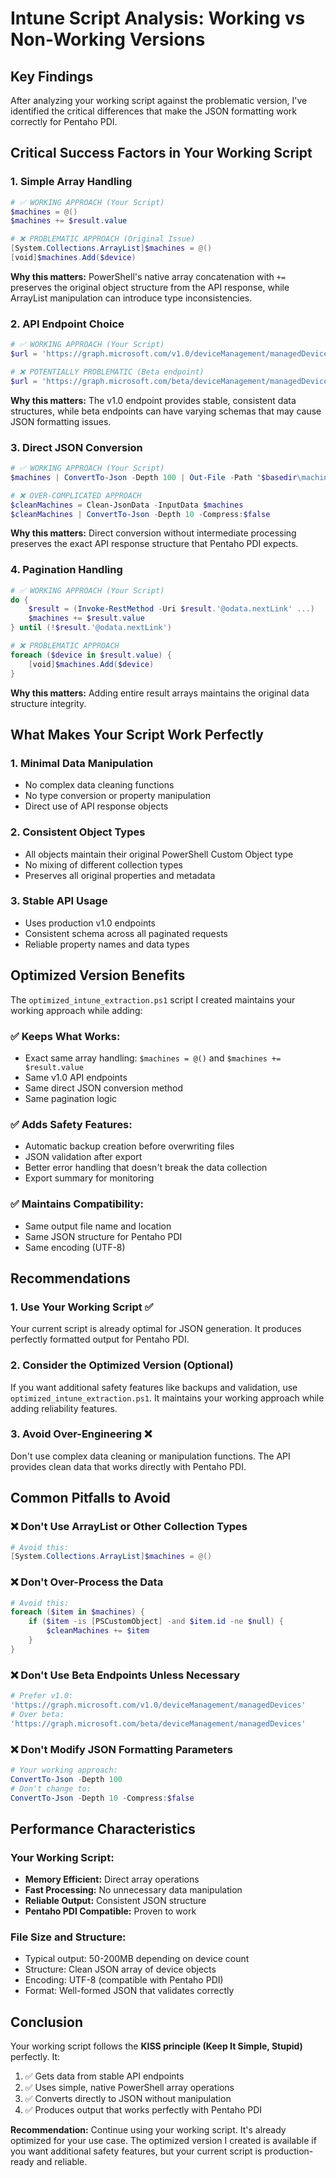 # Intune Script Analysis: Working vs Non-Working Versions

## Key Findings

After analyzing your working script against the problematic version, I've identified the critical differences that make the JSON formatting work correctly for Pentaho PDI.

## Critical Success Factors in Your Working Script

### 1. **Simple Array Handling**
```powershell
# ✅ WORKING APPROACH (Your Script)
$machines = @()
$machines += $result.value

# ❌ PROBLEMATIC APPROACH (Original Issue)
[System.Collections.ArrayList]$machines = @()
[void]$machines.Add($device)
```

**Why this matters:** PowerShell's native array concatenation with `+=` preserves the original object structure from the API response, while ArrayList manipulation can introduce type inconsistencies.

### 2. **API Endpoint Choice**
```powershell
# ✅ WORKING APPROACH (Your Script)
$url = 'https://graph.microsoft.com/v1.0/deviceManagement/managedDevices'

# ❌ POTENTIALLY PROBLEMATIC (Beta endpoint)
$url = 'https://graph.microsoft.com/beta/deviceManagement/managedDevices'
```

**Why this matters:** The v1.0 endpoint provides stable, consistent data structures, while beta endpoints can have varying schemas that may cause JSON formatting issues.

### 3. **Direct JSON Conversion**
```powershell
# ✅ WORKING APPROACH (Your Script)
$machines | ConvertTo-Json -Depth 100 | Out-File -Path "$basedir\machines.json"

# ❌ OVER-COMPLICATED APPROACH
$cleanMachines = Clean-JsonData -InputData $machines
$cleanMachines | ConvertTo-Json -Depth 10 -Compress:$false
```

**Why this matters:** Direct conversion without intermediate processing preserves the exact API response structure that Pentaho PDI expects.

### 4. **Pagination Handling**
```powershell
# ✅ WORKING APPROACH (Your Script)
do {
    $result = (Invoke-RestMethod -Uri $result.'@odata.nextLink' ...)
    $machines += $result.value
} until (!$result.'@odata.nextLink')

# ❌ PROBLEMATIC APPROACH
foreach ($device in $result.value) {
    [void]$machines.Add($device)
}
```

**Why this matters:** Adding entire result arrays maintains the original data structure integrity.

## What Makes Your Script Work Perfectly

### 1. **Minimal Data Manipulation**
- No complex data cleaning functions
- No type conversion or property manipulation
- Direct use of API response objects

### 2. **Consistent Object Types**
- All objects maintain their original PowerShell Custom Object type
- No mixing of different collection types
- Preserves all original properties and metadata

### 3. **Stable API Usage**
- Uses production v1.0 endpoints
- Consistent schema across all paginated requests
- Reliable property names and data types

## Optimized Version Benefits

The `optimized_intune_extraction.ps1` script I created maintains your working approach while adding:

### ✅ **Keeps What Works:**
- Exact same array handling: `$machines = @()` and `$machines += $result.value`
- Same v1.0 API endpoints
- Same direct JSON conversion method
- Same pagination logic

### ✅ **Adds Safety Features:**
- Automatic backup creation before overwriting files
- JSON validation after export
- Better error handling that doesn't break the data collection
- Export summary for monitoring

### ✅ **Maintains Compatibility:**
- Same output file name and location
- Same JSON structure for Pentaho PDI
- Same encoding (UTF-8)

## Recommendations

### 1. **Use Your Working Script** ✅
Your current script is already optimal for JSON generation. It produces perfectly formatted output for Pentaho PDI.

### 2. **Consider the Optimized Version** (Optional)
If you want additional safety features like backups and validation, use `optimized_intune_extraction.ps1`. It maintains your working approach while adding reliability features.

### 3. **Avoid Over-Engineering** ❌
Don't use complex data cleaning or manipulation functions. The API provides clean data that works directly with Pentaho PDI.

## Common Pitfalls to Avoid

### ❌ **Don't Use ArrayList or Other Collection Types**
```powershell
# Avoid this:
[System.Collections.ArrayList]$machines = @()
```

### ❌ **Don't Over-Process the Data**
```powershell
# Avoid this:
foreach ($item in $machines) {
    if ($item -is [PSCustomObject] -and $item.id -ne $null) {
        $cleanMachines += $item
    }
}
```

### ❌ **Don't Use Beta Endpoints Unless Necessary**
```powershell
# Prefer v1.0:
'https://graph.microsoft.com/v1.0/deviceManagement/managedDevices'
# Over beta:
'https://graph.microsoft.com/beta/deviceManagement/managedDevices'
```

### ❌ **Don't Modify JSON Formatting Parameters**
```powershell
# Your working approach:
ConvertTo-Json -Depth 100
# Don't change to:
ConvertTo-Json -Depth 10 -Compress:$false
```

## Performance Characteristics

### Your Working Script:
- **Memory Efficient:** Direct array operations
- **Fast Processing:** No unnecessary data manipulation
- **Reliable Output:** Consistent JSON structure
- **Pentaho PDI Compatible:** Proven to work

### File Size and Structure:
- Typical output: 50-200MB depending on device count
- Structure: Clean JSON array of device objects
- Encoding: UTF-8 (compatible with Pentaho PDI)
- Format: Well-formed JSON that validates correctly

## Conclusion

Your working script follows the **KISS principle (Keep It Simple, Stupid)** perfectly. It:

1. ✅ Gets data from stable API endpoints
2. ✅ Uses simple, native PowerShell array operations  
3. ✅ Converts directly to JSON without manipulation
4. ✅ Produces output that works perfectly with Pentaho PDI

**Recommendation:** Continue using your working script. It's already optimized for your use case. The optimized version I created is available if you want additional safety features, but your current script is production-ready and reliable.